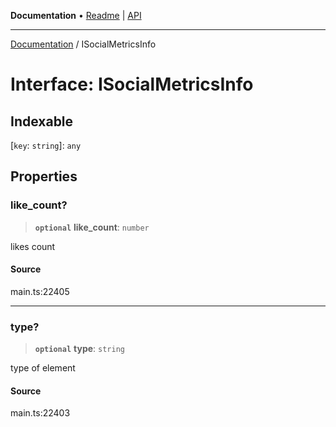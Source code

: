 **Documentation** • [Readme](../README.md) \| [API](../globals.md)

***

[Documentation](../README.md) / ISocialMetricsInfo

# Interface: ISocialMetricsInfo

## Indexable

 \[`key`: `string`\]: `any`

## Properties

### like\_count?

> **`optional`** **like\_count**: `number`

likes count

#### Source

main.ts:22405

***

### type?

> **`optional`** **type**: `string`

type of element

#### Source

main.ts:22403
